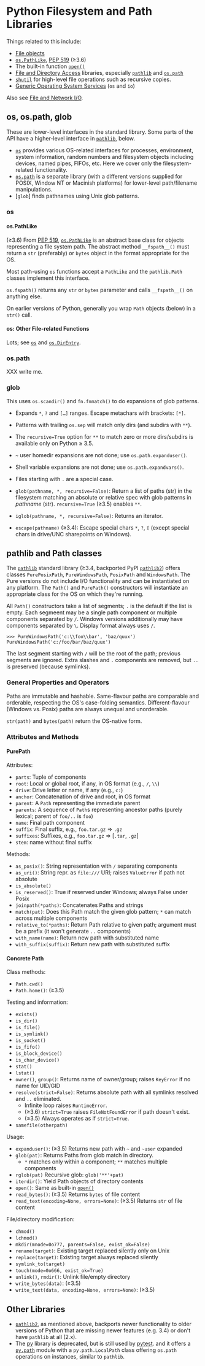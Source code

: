 Python Filesystem and Path Libraries
====================================

Things related to this include:
* [File objects]
* [`os.PathLike`], [PEP 519] \(≥3.6)
* The built-in function [`open()`]
* [File and Directory Access][stdlib-filedir] libraries,
  especially [`pathlib`] and [`os.path`]
* [`shutil`] for high-level file operations such as recursive copies.
* [Generic Operating System Services][stdlib-genos] (`os` and `io`)


Also see [File and Network I/O](io.md).


os, os.path, glob
-----------------

These are lower-level interfaces in the standard library. Some parts
of the API have a higher-level interface in [`pathlib`], below.

* [`os`] provides various OS-related interfaces for processes,
  environment, system information, random numbers and filesystem
  objects including devices, named pipes, FIFOs, etc. Here we cover
  only the filesystem-related functionality.
* [`os.path`] is a separate library (with a different versions
  supplied for POSIX, Window NT or Macinish platforms) for lower-level
  path/filename manipulations.
* [`glob`] finds pathnames using Unix glob patterns.

### os

#### os.PathLike

(≥3.6) From [PEP 519], [`os.PathLike`] is an abstract base class for
objects representing a file system path. The abstract method
`__fspath__()` must return a `str` (preferably) or `bytes` object in
the format appropriate for the OS.

Most path-using `os` functions accept a `PathLike` and the
`pathlib.Path` classes implement this interface.

`os.fspath()` returns any `str` or `bytes` parameter and calls
`__fspath__()` on anything else.

On earlier versions of Python, generally you wrap `Path` objects
(below) in a `str()` call.

#### os: Other File-related Functions

Lots; see [`os`] and [`os.DirEntry`].

### os.path

XXX write me.

### glob

This uses `os.scandir()` and `fn.fnmatch()` to do expansions of glob
patterns.
- Expands `*`, `?` and `[…]` ranges. Escape metachars with brackets: `[*]`.
- Patterns with trailing `os.sep` will match only dirs (and subdirs with `**`).
- The `recursive=True` option for `**` to match zero or more
  dirs/subdirs is available only on Python ≥ 3.5.
- `~` user homedir expansions are not done; use `os.path.expanduser()`.
- Shell variable expansions are not done; use `os.path.expandvars()`.
- Files starting with `.` are a special case.

- `glob(pathname, *, recursive=False)`: Return a list of paths (str)
  in the filesystem matching an absolute or relative spec with glob
  patterns in _pathname_ (str). `recursive=True` (≥3.5) enables `**`.
- `iglob(pathname, *, recursive=False)`: Returns an iterator.
- `escape(pathname)` (≥3.4): Escape special chars `*`, `?`, `[`
  (except special chars in drive/UNC sharepoints on Windows).


pathlib and Path classes
------------------------

The [`pathlib`] standard library (≥3.4, backported PyPI
[`pathlib2`]) offers classes `PurePosixPath`, `PureWindowsPath`,
`PosixPath` and `WindowsPath`. The Pure versions do not include I/O
functionality and can be instantiated on any platform. The `Path()`
and `PurePath()` constructors will instantiate an appropriate class
for the OS on which they're running.

All `Path()` constructors take a list of segments; `.` is the default
if the list is empty. Each segmeent may be a single path component or
multiple components separated by `/`. Windows versions additionally
may have components separated by `\`. Display format always uses `/`.

    >>> PureWindowsPath('c:\\foo\\bar', 'baz/quux')
    PureWindowsPath('c:/foo/bar/baz/quux')

The last segment starting with `/` will be the root of the path;
previous segments are ignored. Extra slashes and `.` components are
removed, but `..` is preserved (because symlinks).

### General Properties and Operators

Paths are immutable and hashable. Same-flavour paths are comparable
and orderable, respecting the OS's case-folding semantics. Different-flavour
(Windows vs. Posix) paths are always unequal and unorderable.

`str(path)` and `bytes(path)` return the OS-native form.

### Attributes and Methods

#### PurePath

Attributes:
* `parts`: Tuple of components
* `root`: Local or global root, if any, in OS format (e.g., `/`, `\\`)
* `drive`: Drive letter or name, if any (e.g., `c:`)
* `anchor`: Concatenation of drive and root, in OS format
* `parent`: A `Path` representing the immediate parent
* `parents`: A sequence of `Path`s representing ancestor paths (purely
   lexical; parent of `foo/..` is `foo`)
* `name`: Final path component
* `suffix`: Final suffix, e.g., `foo.tar.gz` ⇒ `.gz`
* `suffixes`: Suffixes, e.g., `foo.tar.gz` ⇒ [`.tar`, `.gz`]
* `stem`: name without final suffix

Methods:
* `as_posix()`: String representation with `/` separating components
* `as_uri()`: String repr. as `file:///` URI;
  raises `ValueError` if path not absolute
* `is_absolute()`
* `is_reserved()`: True if reserved under Windows; always False under Posix
* `joinpath(*paths)`: Concatenates Paths and strings
* `match(pat)`: Does this Path match the given glob pattern; `*` can match
  across multiple components
* `relative_to(*paths)`: Return Path relative to given path; argument
   must be a prefix (it won't generate `..` components)
* `with_name(name)`: Return new path with substituted name
* `with_suffix(suffix)`: Return new path with substituted suffix

#### Concrete Path

Class methods:
* `Path.cwd()`
* `Path.home()`: (≥3.5)

Testing and information:
* `exists()`
* `is_dir()`
* `is_file()`
* `is_symlink()`
* `is_socket()`
* `is_fifo()`
* `is_block_device()`
* `is_char_device()`
* `stat()`
* `lstat()`
* `owner()`, `group()`: Returns name of owner/group;
   raises `KeyError` if no name for UID/GID
* `resolve(strict=False)`:
  Returns absolute path with all symlinks resolved and `..` eliminated.
  - Infinite loop raises `RuntimeError`.
  - (≥3.6) `strict=True` raises `FileNotFoundError` if path doesn't exist.
  - (≤3.5) Always operates as if `strict=True`.
* `samefile(otherpath)`

Usage:
* `expanduser()`: (≥3.5) Returns new path with `~` and `~user` expanded
* `glob(pat)`: Returns Paths from glob match in directory.
  - `*` matches only within a component; `**` matches multiple components
* `rglob(pat)` Recursive glob: `glob('**'+pat)`
* `iterdir()`: Yield Path objects of directory contents
* `open()`: Same as built-in [`open()`]
* `read_bytes()`: (≥3.5) Returns `bytes` of file content
* `read_text(encoding=None, errors=None)`: (≥3.5) Returns `str` of file content

File/directory modification:
* `chmod()`
* `lchmod()`
* `mkdir(mnode=0o777, parents=False, exist_ok=False)`
* `rename(target)`: Existing target replaced silently only on Unix
* `replace(target)`: Existing target always replaced silently
* `symlink_to(target)`
* `touch(mode=0o666, exist_ok=True)`
* `unlink()`, `rmdir()`: Unlink file/empty directory
* `write_bytes(data)`: (≥3.5)
* `write_text(data, encoding=None, errors=None)`: (≥3.5)


Other Libraries
---------------

- [`pathlib2`], as mentioned above, backports newer functionality to
  older versions of Python that are missing newer features (e.g. 3.4)
  or don't have `pathlib` at all (2.x).
- The [py] library is deprecated, but is still used by
  [pytest](test/pytest.md). and it offers a [`py.path`] module with a
  `py.path.LocalPath` class offering `os.path` operations on
  instances, similar to `pathlib`.



<!-------------------------------------------------------------------->
[PEP 519]: https://www.python.org/dev/peps/pep-0519
[`open()`]: https://docs.python.org/3/library/functions.html#open
[`os.DirEntry`]: https://docs.python.org/3/library/os.html?highlight=direntry#os.DirEntry
[`os.PathLike`]: https://docs.python.org/3/library/os.html#os.PathLike
[`os.path`]: https://docs.python.org/3/library/os.path.html
[`os`]: https://docs.python.org/3/library/os.html
[`pathlib2`]: https://github.com/mcmtroffaes/pathlib2
[`pathlib`]: https://docs.python.org/3/library/pathlib.html
[`py.path`]: https://py.readthedocs.io/en/latest/path.html
[`shutil`]: https://docs.python.org/3/library/shutil.html
[file objects]: https://docs.python.org/3/glossary.html#term-file-object
[py]: https://py.readthedocs.io/
[stdlib-filedir]: https://docs.python.org/3/library/filesys.html
[stdlib-genos]: https://docs.python.org/3/library/allos.html
